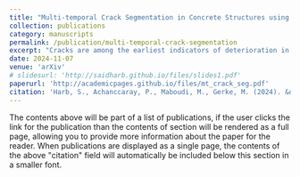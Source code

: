 ```yaml
---
title: "Multi-temporal Crack Segmentation in Concrete Structures using Deep Learning Approaches"
collection: publications
category: manuscripts
permalink: /publication/multi-temporal-crack-segmentation
excerpt: "Cracks are among the earliest indicators of deterioration in concrete structures. Early automatic detection of these cracks can significantly extend the lifespan of critical infrastructures, such as bridges, buildings, and tunnels, while simultaneously reducing maintenance costs and facilitating efficient structural health monitoring. This study investigates whether leveraging multi-temporal data for crack segmentation can enhance segmentation quality. Therefore, we compare a Swin UNETR trained on multi-temporal data with a U-Net trained on mono-temporal data to assess the effect of temporal information compared with conventional single-epoch approaches. To this end, a multi-temporal dataset comprising 1356 images, each with 32 sequential crack propagation images, was created. After training the models, experiments were conducted to analyze their generalization ability, temporal consistency, and segmentation quality. The multi-temporal approach consistently outperformed its mono-temporal counterpart, achieving an IoU of 82.72% and a F1-score of 90.54%, representing a significant improvement over the mono-temporal model's IoU of 76.69% and F1-score of 86.18%, despite requiring only half of the trainable parameters. The multi-temporal model also displayed a more consistent segmentation quality, with reduced noise and fewer errors. These results suggest that temporal information significantly enhances the performance of segmentation models, offering a promising solution for improved crack detection and the long-term monitoring of concrete structures, even with limited sequential data."
date: 2024-11-07
venue: 'arXiv'
# slidesurl: 'http://saidharb.github.io/files/slides1.pdf'
paperurl: 'http://academicpages.github.io/files/mt_crack_seg.pdf'
citation: 'Harb, S., Achanccaray, P., Maboudi, M., Gerke, M. (2024). &quot;Multi-temporal Crack Segmentation in Concrete Structures using Deep Learning Approaches.&quot; <i>ISPRS</i>. 1.'
---
```


The contents above will be part of a list of publications, if the user clicks the link for the publication than the contents of section will be rendered as a full page, allowing you to provide more information about the paper for the reader. When publications are displayed as a single page, the contents of the above "citation" field will automatically be included below this section in a smaller font.
